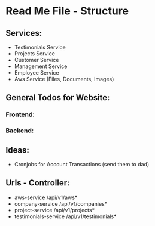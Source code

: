 # Read Me File - Structure

## Services:
- Testimonials Service
- Projects Service
- Customer Service
- Management Service
- Employee Service
- Aws Service (Files, Documents, Images)

## General Todos for Website:
### Frontend:
### Backend:

## Ideas:
- Cronjobs for Account Transactions (send them to dad)

## Urls - Controller:
- aws-service               /api/v1/aws*
- company-service           /api/v1/companies*
- project-service           /api/v1/projects*
- testimonials-service      /api/v1/testimonials*
